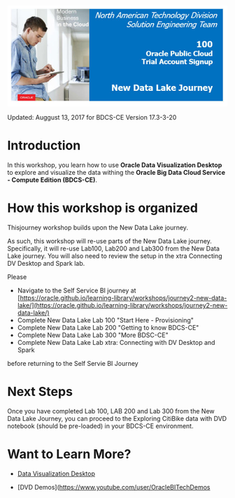 ![](images/100/100.JPG)  

Updated: Auggust 13, 2017 for BDCS-CE Version 17.3-3-20

    

# Introduction

In this workshop, you learn how to use **Oracle Data Visualization Desktop** to explore and visualize the data withing the **Oracle Big Data Cloud Service - Compute Edition (BDCS-CE)**.

# How this workshop is organized

Thisjourney workshop builds upon the New Data Lake journey.

As such, this workshop will re-use parts of the New Data Lake journey.  Specifically, it will re-use Lab100, Lab200 and Lab300 from the New Data Lake journey. You will also need to review the setup in the xtra Connecting DV Desktop and Spark lab.

Please 

+ Navigate to the Self Service BI journey at [https://oracle.github.io/learning-library/workshops/journey2-new-data-lake/](https://oracle.github.io/learning-library/workshops/journey2-new-data-lake/) 
+ Complete New Data Lake Lab 100 "Start Here - Provisioning"
+ Complete New Data Lake Lab 200 "Getting to know BDCS-CE"
+ Complete New Data Lake Lab 300 "More BDSC-CE"
+ Complete New Data Lake Lab xtra: Connecting with DV Desktop and Spark

before returning to the Self Servie BI Journey




# Next Steps

Once you have completed Lab 100, LAB 200 and Lab 300 from the New Data Lake Journey, you can proceed to the Exploring CitiBike data with DVD notebook (should be pre-loaded) in your BDCS-CE environment.

# Want to Learn More?

- [Data Visualization Desktop](https://www.oracle.com/solutions/business-analytics/data-visualization.html)

- [DVD Demos](https://www.youtube.com/user/OracleBITechDemos


